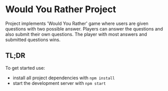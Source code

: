 # Would You Rather Project

Project implements 'Would You Rather' game where users are given questions with two possible answer.
Players can answer the questions and also submit their own questions.
The player with most answers and submitted questions wins.


## TL;DR

To get started use:

* install all project dependencies with `npm install`
* start the development server with `npm start`